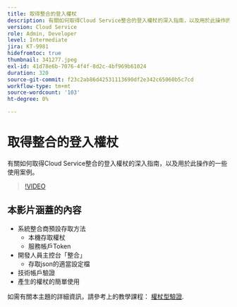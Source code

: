 ```yaml
---
title: 取得整合的登入權杖
description: 有關如何取得Cloud Service整合的登入權杖的深入指南，以及用於此操作的一些使用案例。
version: Cloud Service
role: Admin, Developer
level: Intermediate
jira: KT-9981
hidefromtoc: true
thumbnail: 341277.jpeg
exl-id: 41d78e6b-7076-4f4f-8d2c-4bf969b61024
duration: 320
source-git-commit: f23c2ab86d42531113690df2e342c65060b5c7cd
workflow-type: tm+mt
source-wordcount: '103'
ht-degree: 0%

---
```


# 取得整合的登入權杖

有關如何取得Cloud Service整合的登入權杖的深入指南，以及用於此操作的一些使用案例。

>[!VIDEO](https://video.tv.adobe.com/v/341277?quality=12&learn=on)

## 本影片涵蓋的內容

+ 系統整合商預設存取方法
   + 本機存取權杖
   + 服務帳戶Token
+ 開發人員主控台「整合」
   + 存取json的適當設定檔
+ 技術帳戶驗證
+ 產生的權杖的簡單使用

如需有關本主題的詳細資訊，請參考上的教學課程： [權杖型驗證](/help/headless-tutorial/authentication/overview.md).
